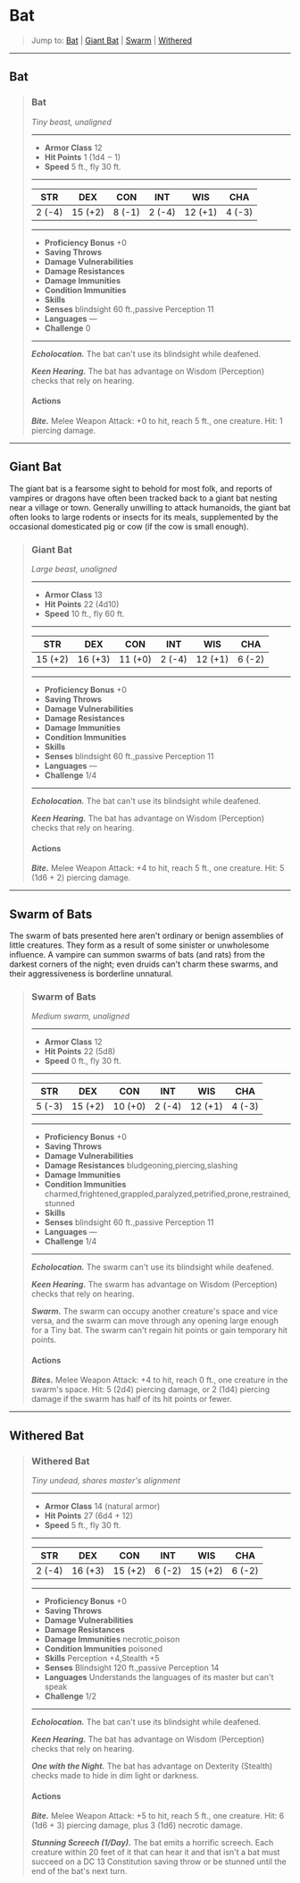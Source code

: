 # Bat


> Jump to: [Bat](#bat-1) | [Giant Bat](#giant-bat) | [Swarm](#swarm-of-bats) | [Withered](#withered-bat)

---

## Bat

>### Bat
>*Tiny beast, unaligned*
>___
>- **Armor Class** 12
>- **Hit Points** 1 (1d4 − 1)
>- **Speed** 5 ft., fly 30 ft.
>___
>|**STR**|**DEX**|**CON**|**INT**|**WIS**|**CHA**|
>|:---:|:---:|:---:|:---:|:---:|:---:|
>|2 (-4)|15 (+2)|8 (-1)|2 (-4)|12 (+1)|4 (-3)|
>
>___
>- **Proficiency Bonus** +0
>- **Saving Throws** 
>- **Damage Vulnerabilities** 
>- **Damage Resistances** 
>- **Damage Immunities** 
>- **Condition Immunities** 
>- **Skills** 
>- **Senses** blindsight 60 ft.,passive Perception 11
>- **Languages** —
>- **Challenge** 0
>___
>***Echolocation.*** The bat can't use its blindsight while deafened.
>
>***Keen Hearing.*** The bat has advantage on Wisdom (Perception) checks that rely on hearing.
>
>#### Actions
>***Bite.*** Melee Weapon Attack: +0 to hit, reach 5 ft., one creature. Hit: 1 piercing damage.
>

---

## Giant Bat
The giant bat is a fearsome sight to behold for most folk, and reports of vampires or dragons have often been tracked back to a giant bat nesting near a village or town. Generally unwilling to attack humanoids, the giant bat often looks to large rodents or insects for its meals, supplemented by the occasional domesticated pig or cow (if the cow is small enough).

>### Giant Bat
>*Large beast, unaligned*
>___
>- **Armor Class** 13
>- **Hit Points** 22 (4d10)
>- **Speed** 10 ft., fly 60 ft.
>___
>|**STR**|**DEX**|**CON**|**INT**|**WIS**|**CHA**|
>|:---:|:---:|:---:|:---:|:---:|:---:|
>|15 (+2)|16 (+3)|11 (+0)|2 (-4)|12 (+1)|6 (-2)|
>
>___
>- **Proficiency Bonus** +0
>- **Saving Throws** 
>- **Damage Vulnerabilities** 
>- **Damage Resistances** 
>- **Damage Immunities** 
>- **Condition Immunities** 
>- **Skills** 
>- **Senses** blindsight 60 ft.,passive Perception 11
>- **Languages** —
>- **Challenge** 1/4
>___
>***Echolocation.*** The bat can't use its blindsight while deafened.
>
>***Keen Hearing.*** The bat has advantage on Wisdom (Perception) checks that rely on hearing.
>
>#### Actions
>***Bite.*** Melee Weapon Attack: +4 to hit, reach 5 ft., one creature. Hit: 5 (1d6 + 2) piercing damage.
>

---

## Swarm of Bats
The swarm of bats presented here aren't ordinary or benign assemblies of little creatures. They form as a result of some sinister or unwholesome influence. A vampire can summon swarms of bats (and rats) from the darkest corners of the night; even druids can't charm these swarms, and their aggressiveness is borderline unnatural.

>### Swarm of Bats
>*Medium swarm, unaligned*
>___
>- **Armor Class** 12
>- **Hit Points** 22 (5d8)
>- **Speed** 0 ft., fly 30 ft.
>___
>|**STR**|**DEX**|**CON**|**INT**|**WIS**|**CHA**|
>|:---:|:---:|:---:|:---:|:---:|:---:|
>|5 (-3)|15 (+2)|10 (+0)|2 (-4)|12 (+1)|4 (-3)|
>
>___
>- **Proficiency Bonus** +0
>- **Saving Throws** 
>- **Damage Vulnerabilities** 
>- **Damage Resistances** bludgeoning,piercing,slashing
>- **Damage Immunities** 
>- **Condition Immunities** charmed,frightened,grappled,paralyzed,petrified,prone,restrained,stunned
>- **Skills** 
>- **Senses** blindsight 60 ft.,passive Perception 11
>- **Languages** —
>- **Challenge** 1/4
>___
>***Echolocation.*** The swarm can't use its blindsight while deafened.
>
>***Keen Hearing.*** The swarm has advantage on Wisdom (Perception) checks that rely on hearing.
>
>***Swarm.*** The swarm can occupy another creature's space and vice versa, and the swarm can move through any opening large enough for a Tiny bat. The swarm can't regain hit points or gain temporary hit points.
>
>#### Actions
>***Bites.*** Melee Weapon Attack: +4 to hit, reach 0 ft., one creature in the swarm's space. Hit: 5 (2d4) piercing damage, or 2 (1d4) piercing damage if the swarm has half of its hit points or fewer.
>

---

## Withered Bat

>### Withered Bat
>*Tiny undead, shares master's alignment*
>___
>- **Armor Class** 14 (natural armor)
>- **Hit Points** 27 (6d4 + 12)
>- **Speed** 5 ft., fly 30 ft.
>___
>|**STR**|**DEX**|**CON**|**INT**|**WIS**|**CHA**|
>|:---:|:---:|:---:|:---:|:---:|:---:|
>|2 (-4)|16 (+3)|15 (+2)|6 (-2)|15 (+2)|6 (-2)|
>
>___
>- **Proficiency Bonus** +0
>- **Saving Throws** 
>- **Damage Vulnerabilities** 
>- **Damage Resistances** 
>- **Damage Immunities** necrotic,poison
>- **Condition Immunities** poisoned
>- **Skills** Perception +4,Stealth +5
>- **Senses** Blindsight 120 ft.,passive Perception 14
>- **Languages** Understands the languages of its master but can't speak
>- **Challenge** 1/2
>___
>***Echolocation.*** The bat can't use its blindsight while deafened.
>
>***Keen Hearing.*** The bat has advantage on Wisdom (Perception) checks that rely on hearing.
>
>***One with the Night.*** The bat has advantage on Dexterity (Stealth) checks made to hide in dim light or darkness.
>
>#### Actions
>***Bite.*** Melee Weapon Attack: +5 to hit, reach 5 ft., one creature. Hit: 6 (1d6 + 3) piercing damage, plus 3 (1d6) necrotic damage.
>
>***Stunning Screech (1/Day).*** The bat emits a horrific screech. Each creature within 20 feet of it that can hear it and that isn't a bat must succeed on a DC 13 Constitution saving throw or be stunned until the end of the bat's next turn.
>
